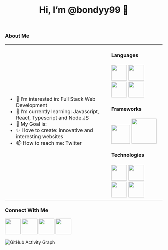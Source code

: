 <header><h1>Hi, I’m @bondyy99 👋</h1></header>

<h3>About Me </h3>

<table>
<tr>
  <td valign="center">
    <ul>
      <li>👀 I’m interested in: Full Stack Web Development</li>
      <li>🌱 I’m currently learning: Javascript, React, Typescript and Node.JS</li>
      <li>🎯 My Goal is:</li>
      <li>✨ I love to create: innovative and interesting websites</li>
      <li>📫 How to reach me: Twitter</li>
    </ul>
<td >
  <h4>Languages</h4>
  <div>
    <img src="https://cdn-icons-png.flaticon.com/512/919/919827.png" width=50/>
    <img src="https://cdn-icons-png.flaticon.com/512/919/919826.png" width=50/>
    <img src="https://cdn-icons-png.flaticon.com/512/5968/5968292.png" width=50/>
    <img src="https://cdn-icons-png.flaticon.com/512/5968/5968381.png" width=50/>
  </div>
  <h4>Frameworks</h4>
  <div>
    <img src="https://cdn-icons-png.flaticon.com/512/1260/1260775.png" width=60/>
    <img src="https://cdn.freebiesupply.com/logos/thumbs/2x/nodejs-1-logo.png" width=80/>
  </div>
  <h4>Technologies</h4>
  <div>
    <img src="https://git-scm.com/images/logos/downloads/Git-Icon-1788C.png" width=50/>
    <img src="https://upload.wikimedia.org/wikipedia/commons/9/91/Octicons-mark-github.svg" width=50/>
    <img src="https://upload.wikimedia.org/wikipedia/commons/thumb/9/93/MongoDB_Logo.svg/1280px-MongoDB_Logo.svg.png" height=50/>
    <img src="https://logowik.com/content/uploads/images/visual-studio-code7642.jpg" height=50/>
  </div>
  </td>

</tr>
</table>

<h3>Connect With Me</h3>
<div>
  <img src="https://cdn-icons-png.flaticon.com/512/174/174857.png" width=50/>
  <img src="https://cdn-icons-png.flaticon.com/512/145/145812.png" width=50/>
  <img src="https://cdn-icons-png.flaticon.com/512/2111/2111463.png" width=50/>
  <img src="https://cdn.hashnode.com/res/hashnode/image/upload/v1592751328987/VzrtgcQNF.jpeg?auto=compress" height=50/>
</div>

![GitHub Activity Graph](https://activity-graph.herokuapp.com/graph?bondyy99=#your-username&theme=dracula&hide_border=true)

<!---
bondyy99/bondyy99 is a ✨ special ✨ repository because its `README.md` (this file) appears on your GitHub profile.
You can click the Preview link to take a look at your changes.
--->
